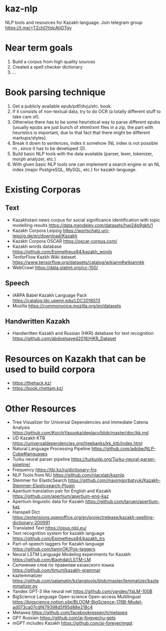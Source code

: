 # kaz-nlp
NLP tools and resources for Kazakh language.
Join telegram group https://t.me/+TZchOYqlcAtjOTgy

# Near term goals

1. Build a corpus from high quality sources
2. Created a spell checker dictionary
3. ...



# Book parsing technique

1. Get a publicly available epub/pdf/dvju/etc. book.
2. If it consists of non-textual data, try to do OCR (a totally different stuff to take care of).
3. Otherwise there has to be some heuristical way to parse different epubs (usually epubs are just bunch of xhtml/xml files in a zip, the part with heuristics is important, due to that fact that there might be different markups/styles).
4. Break it down to sentences, index it somehow (NL index is not possible rn , since it has to be developed :D).
5. Build basic NLP tools with the data available (parser, lexer, tokenizer, morph analyzer, etc.)
6. With given basic NLP tools one can implement a search engine or an NL index (major PostgreSQL, MySQL, etc.) for kazakh language.

# Existing Corporas
## Text
* Kazakhstani news corpus for social significance identification with topic modelling results https://data.mendeley.com/datasets/hwj24p9gkh/1
* Kazakh Corpora Leipzig https://wortschatz.uni-leipzig.de/en/download/Kazakh
* Kazakh Corpora OSCAR https://oscar-corpus.com/
* Kazakh words database https://github.com/Epimetheus84/kazakh_words
* TenforFlow Kazkh Wiki dataset https://www.tensorflow.org/datasets/catalog/wikiann#wikiannkk
* WebCrawl https://data.statmt.org/cc-100/

## Speech
* IARPA Babel Kazakh Language Pack https://catalog.ldc.upenn.edu/LDC2018S13
* Mozilla https://commonvoice.mozilla.org/en/datasets

## Handwritten Kazakh
* Handwritten Kazakh and Russian (HKR) database for text recognition https://github.com/abdoelsayed2016/HKR_Dataset

# Resources on Kazakh that can be used to build corpora
* https://thehack.kz/
* https://book.chettam.kz/

# Other Resources
* Tree Visualizer for Universal Dependencies and Immediate Catena Analysis https://github.com/KoichiYasuoka/deplacy/blob/master/doc/kk.md
* UD Kazakh KTB https://universaldependencies.org/treebanks/kk_ktb/index.html
* Natural Language Processing Pipeline https://github.com/adobe/NLP-Cube#languages
* Turku neural parser pipeline https://turkunlp.org/Turku-neural-parser-pipeline/
* Frequency https://tbi.kz/ru/dictionary-frq
* NLP Tools from NU https://github.com/nlacslab/kaznlp
* Stemmer for ElasticSearch https://github.com/maximgorbatyuk/Kazakh-Stemmer-Elasticsearch-Plugin
* Apertium translation pair for English and Kazakh https://github.com/apertium/apertium-eng-kaz
* Apertium linguistic data for Kazakh https://github.com/taruen/apertium-kaz
* Hanspell Dict https://extensions.openoffice.org/en/projectrelease/kazakh-spelling-dictionary-200991
* Translated Text https://opus.nlpl.eu/
* Text recognition system for kazakh language https://github.com/Epimetheus84/kazakh_trs
* Part-of-speech taggers for Kazakh language https://github.com/tamirOK/Pos-taggers
* Neural LSTM Language Modeling experiments for Kazakh https://github.com/Baghdat/LSTM-LM
* Склонение слов по правилам казахского языка https://github.com/timurt/kazakh-grammar
* kazlemmatizer https://github.com/salamatin/kzlangtools/blob/master/lemmatizer/kazlemmatizer.py
* Yandex GPT-3 like neural net https://github.com/yandex/YaLM-100B
* BigScience Language Open-science Open-access Multilingual https://bigscience.notion.site/BLOOM-BigScience-176B-Model-ad073ca07cdf479398d5f95d88e218c4
* Metaseq https://github.com/facebookresearch/metaseq
* GPT Russian https://github.com/ai-forever/ru-gpts
* mGPT includes Kazakh https://github.com/ai-forever/mgpt

